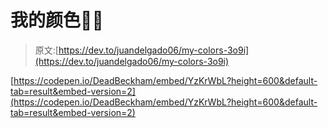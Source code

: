 # 我的颜色🐱‍🏍

> 原文:[https://dev.to/juandelgado06/my-colors-3o9i](https://dev.to/juandelgado06/my-colors-3o9i)

[https://codepen.io/DeadBeckham/embed/YzKrWbL?height=600&default-tab=result&embed-version=2](https://codepen.io/DeadBeckham/embed/YzKrWbL?height=600&default-tab=result&embed-version=2)